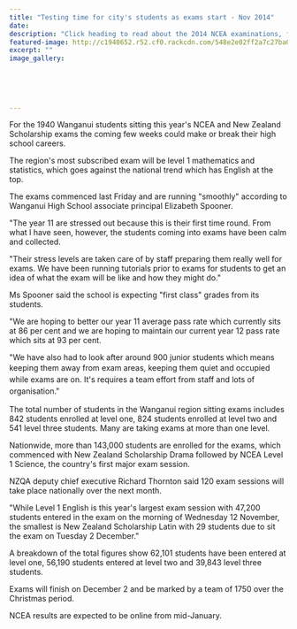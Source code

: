 ```yaml
---
title: "Testing time for city's students as exams start - Nov 2014"
date: 
description: "Click heading to read about the 2014 NCEA examinations, from the 14 November 2014 Wanganui Chronicle article..."
featured-image: http://c1940652.r52.cf0.rackcdn.com/548e2e02ff2a7c27ba000c4b/exams.jpg
excerpt: ""
image_gallery:
    
    
    
    
    
---
```


<p>For the 1940 Wanganui students sitting this year's NCEA and New Zealand Scholarship exams the coming few weeks could make or break their high school careers.</p>
<p>The region's most subscribed exam will be level 1 mathematics and statistics, which goes against the national trend which has English at the top.</p>
<p>The exams commenced last Friday and are running "smoothly" according to Wanganui High School associate principal Elizabeth Spooner.</p>
<p>"The year 11 are stressed out because this is their first time round. From what I have seen, however, the students coming into exams have been calm and collected.</p>
<p>"Their stress levels are taken care of by staff preparing them really well for exams. We have been running tutorials prior to exams for students to get an idea of what the exam will be like and how they might do."</p>
<p>Ms Spooner said the school is expecting "first class" grades from its students.</p>
<p>"We are hoping to better our year 11 average pass rate which currently sits at 86 per cent and we are hoping to maintain our current year 12 pass rate which sits at 93 per cent.</p>
<p>"We have also had to look after around 900 junior students which means keeping them away from&nbsp;<span style="line-height: 1.5;">exam areas, keeping them quiet and occupied while exams are on. It's requires a team effort from staff and lots of organisation."</span></p>
<p>The total number of students in the Wanganui region sitting exams includes 842 students enrolled at level one, 824 students enrolled at level two and 541 level three students. Many are taking exams at more than one level.</p>
<p>Nationwide, more than 143,000 students are enrolled for the exams, which commenced with New Zealand Scholarship Drama followed by NCEA Level 1 Science, the country's first major exam session.</p>
<p>NZQA deputy chief executive Richard Thornton said 120 exam sessions will take place nationally over the next month.</p>
<p>"While Level 1 English is this year's largest exam session with 47,200 students entered in the exam on the morning of Wednesday 12 November, the smallest is New Zealand Scholarship Latin with 29 students due to sit the exam on Tuesday 2 December."</p>
<p>A breakdown of the total figures show 62,101 students have been entered at level one, 56,190 students entered at level two and 39,843 level three students.</p>
<p>Exams will finish on December 2 and be marked by a team of 1750 over the Christmas period.</p>
<p>NCEA results are expected to be online from mid-January.</p>

